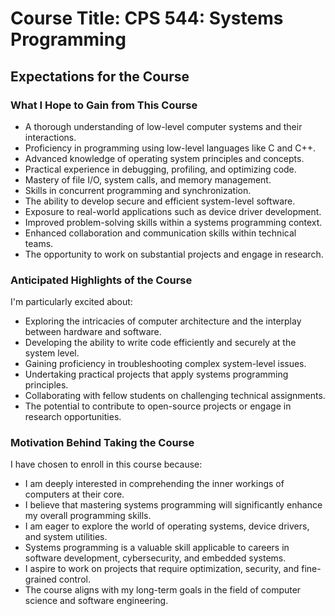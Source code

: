# Course Title: CPS 544: Systems Programming

## Expectations for the Course

### What I Hope to Gain from This Course

- A thorough understanding of low-level computer systems and their interactions.
- Proficiency in programming using low-level languages like C and C++.
- Advanced knowledge of operating system principles and concepts.
- Practical experience in debugging, profiling, and optimizing code.
- Mastery of file I/O, system calls, and memory management.
- Skills in concurrent programming and synchronization.
- The ability to develop secure and efficient system-level software.
- Exposure to real-world applications such as device driver development.
- Improved problem-solving skills within a systems programming context.
- Enhanced collaboration and communication skills within technical teams.
- The opportunity to work on substantial projects and engage in research.

### Anticipated Highlights of the Course

I'm particularly excited about:

- Exploring the intricacies of computer architecture and the interplay between hardware and software.
- Developing the ability to write code efficiently and securely at the system level.
- Gaining proficiency in troubleshooting complex system-level issues.
- Undertaking practical projects that apply systems programming principles.
- Collaborating with fellow students on challenging technical assignments.
- The potential to contribute to open-source projects or engage in research opportunities.

### Motivation Behind Taking the Course

I have chosen to enroll in this course because:

- I am deeply interested in comprehending the inner workings of computers at their core.
- I believe that mastering systems programming will significantly enhance my overall programming skills.
- I am eager to explore the world of operating systems, device drivers, and system utilities.
- Systems programming is a valuable skill applicable to careers in software development, cybersecurity, and embedded systems.
- I aspire to work on projects that require optimization, security, and fine-grained control.
- The course aligns with my long-term goals in the field of computer science and software engineering.
